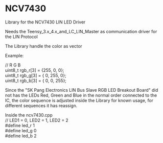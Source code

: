 # NCV7430
Library for the NCV7430 LIN LED Driver

Needs the Teensy_3.x_4.x_and_LC_LIN_Master as communication driver for the LIN Protocol

The Library handle the color as vector

Example:

//                  R    G    B  
uint8_t rgb_r[3] = {255,   0,   0};  
uint8_t rgb_g[3] = {  0, 255,   0};  
uint8_t rgb_b[3] = {  0,   0, 255};  

Since the "SK Pang Electronics LIN Bus Slave RGB LED Breakout Board" did not has the LEDs Red, Green and Blue in the normal order connected to the IC,
the color sequence is adjusted inside the Library for known usage, for different sequences it has reassign.

Inside the ncv7430.cpp  
// LED1 = 0, LED2 = 1, LED2 = 2  
#define led_r 1  
#define led_g 0  
#define led_b 2  
